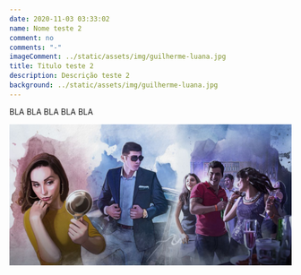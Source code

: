 ```yaml
---
date: 2020-11-03 03:33:02
name: Nome teste 2
comment: no
comments: "-"
imageComment: ../static/assets/img/guilherme-luana.jpg
title: Titulo teste 2
description: Descrição teste 2
background: ../static/assets/img/guilherme-luana.jpg
---
```

BLA BLA BLA BLA BLA 

![ALTERNATIVA](../static/assets/img/71.jpg "TITULO")
